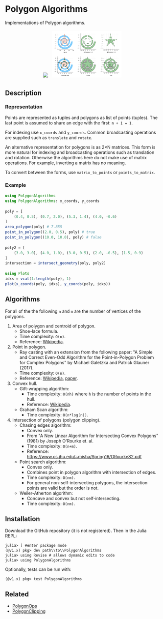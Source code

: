 # Polygon Algorithms

Implementations of Polygon algorithms.

<p align="center">
  <img src="images/convex_hull.png" width="45%" style="padding:5px"/>
  <img src="images/spiral_star.png" width="45%"  style="padding:5px"/> 
</p>

## Description
### Representation

Points are represented as tuples and polygons as list of points (tuples).
The last point is assumed to share an edge with the first: `n + 1 = 1`.

For indexing use `x_coords` and `y_coords`. 
Common broadcasting operations are supplied such as `translate` and `rotate`.

An alternative representation for polygons is as 2&times;N matrices. 
This form is more natural for indexing and broadcasting operations such as translation and rotation.
Otherwise the algorithms here do not make use of matrix operations. 
For example, inverting a matrix has no meaning.

To convert between the forms, use `matrix_to_points` or `points_to_matrix`.

### Example

```julia
using PolygonAlgorithms
using PolygonAlgorithms: x_coords, y_coords

poly = [
    (0.4, 0.5), (0.7, 2.0), (5.3, 1.4), (4.0, -0.6)
]
area_polygon(poly) # 7.855
point_in_polygon((2.0, 0.5), poly) # true
point_in_polygon((10.0, 10.0), poly) # false

poly2 = [
    (3.0, 3.0), (4.0, 1.0), (3.0, 0.5), (2.0, -0.5), (1.5, 0.9)
]
intersection = intersect_geometry(poly, poly2)

using Plots
idxs = vcat(1:length(poly), 1)
plot(x_coords(poly, idxs), y_coords(poly, idxs))
```

## Algorithms

For all of the the following `n` and `m` are the number of vertices of the polygons.

1. Area of polygon and centroid of polygon. 
    - Shoe-lace formula.
    - Time complexity: `O(n)`. 
    - Reference: [Wikipedia](https://en.wikipedia.org/wiki/Polygon#Area).
2. Point in polygon.
    - Ray casting with an extension from the following paper: "A Simple and Correct Even-Odd Algorithm for the Point-in-Polygon Problem for Complex Polygons" by Michael Galetzka and Patrick Glauner (2017).
    - Time complexity: `O(n)`. 
    - Reference: [Wikipedia](https://en.wikipedia.org/wiki/Point_in_polygon), [paper](https://arxiv.org/abs/1207.3502).
3. Convex hull.
    - Gift-wrapping algorithm:
        - Time complexity: `O(nh)` where `h` is the number of points in the hull.
        - Reference: [Wikipedia](https://en.wikipedia.org/wiki/Gift_wrapping_algorithm).
    - Graham Scan algorithm:
        - Time complexity: `O(n*log(n))`.
4. Intersection of polygons (polygon clipping). 
    - Chasing edges algorithm:
        - Convex only.
        - From "A New Linear Algorithm for Intersecting Convex Polygons" (1981) by Joseph O'Rourke et. al.
        - Time complexity: `O(n+m)`.
        - Reference: https://www.cs.jhu.edu/~misha/Spring16/ORourke82.pdf
    - Point search algorithm:
        - Convex only.
        - Combines point in polygon algorithm with intersection of edges.
        - Time complexity: `O(nm)`.
        - For general non-self-intersecting polygons, the intersection points are valid but the order is not.
    - Weiler-Atherton algorithm:
        - Concave and convex but not self-intersecting.
        - Time complexity: `O(nm)`. 

## Installation

Download the GitHub repository (it is not registered). Then in the Julia REPL:
```
julia> ] #enter package mode
(@v1.x) pkg> dev path\\to\\PolygonAlgorithms
julia> using Revise # allows dynamic edits to code
julia> using PolygonAlgorithms
```

Optionally, tests can be run with:
```
(@v1.x) pkg> test PolygonAlgorithms
```

## Related

- [PolygonOps](https://github.com/JuliaGeometry/PolygonOps.jl)
- [PolygonClipping](https://github.com/JuliaGeometry/PolygonClipping.jl)